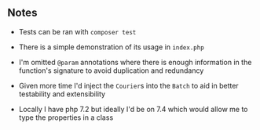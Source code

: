 ## Notes

- Tests can be ran with `composer test`

- There is a simple demonstration of its usage in `index.php`

- I'm omitted `@param` annotations where there is enough information in the function's
  signature to avoid duplication and redundancy

- Given more time I'd inject the `Courier`s into the `Batch` to aid in better
  testability and extensibility

- Locally I have php 7.2 but ideally I'd be on 7.4 which would allow me to type
  the properties in a class

